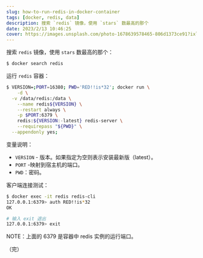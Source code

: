 ```yaml
---
slug: how-to-run-redis-in-docker-container
tags: [docker, redis, data]
description: 搜索 `redis` 镜像，使用 `stars` 数最高的那个
date: 2023/2/13 10:46:25
cover: https://images.unsplash.com/photo-1678639578465-806d1373ce91?ixlib=rb-4.0.3&ixid=MnwxMjA3fDB8MHxwaG90by1wYWdlfHx8fGVufDB8fHx8&auto=format&fit=crop&w=2839&q=80
---
```


搜索 `redis` 镜像，使用 `stars` 数最高的那个：

```bash
$ docker search redis
```

运行 `redis` 容器：

```bash
$ VERSION=;PORT=16380; PWD='RED!!is*32'; docker run \
	-d \
  -v /data/redis:/data \
	--name redis${VERSION} \
	--restart always \
	-p $PORT:6379 \
	redis:${VERSION:-latest} redis-server \
	--requirepass "${PWD}" \
  --appendonly yes;
```

变量说明：

- `VERSION` - 版本。如果指定为空则表示安装最新版（latest）。
- `PORT` -映射到宿主机的端口。
- `PWD`：密码。

客户端连接测试：

```bash
$ docker exec -it redis redis-cli
127.0.0.1:6379> auth RED!!is*32
OK

# 输入 exit 退出
127.0.0.1:6379> exit
```

NOTE：上面的 6379 是容器中 redis 实例的运行端口。

（完）